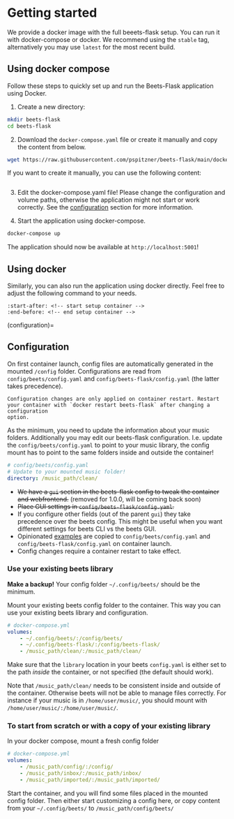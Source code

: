 # Getting started

We provide a docker image with the full beeets-flask setup. You can run it with docker-compose or docker. We recommend using the `stable` tag, alternatively you may use `latest` for the most recent build.

## Using docker compose

Follow these steps to quickly set up and run the Beets-Flask application using Docker.

1. Create a new directory:

```bash
mkdir beets-flask
cd beets-flask
```

2. Download the `docker-compose.yaml` file or create it manually and copy the content from below.

```bash
wget https://raw.githubusercontent.com/pspitzner/beets-flask/main/docker/docker-compose.yaml
```

If you want to create it manually, you can use the following content:

```{literalinclude} ../docker/docker-compose.yaml
```

3. Edit the docker-compose.yaml file! Please change the configuration and volume paths, otherwise the application might not start or work correctly. See the [configuration](configuration) section for more information.

4. Start the application using docker-compose.

```bash
docker-compose up
```

The application should now be available at `http://localhost:5001`!


## Using docker

Similarly, you can also run the application using docker directly. Feel free to adjust the following command to your needs.

```{include} ../README.md
:start-after: <!-- start setup container -->
:end-before: <!-- end setup container -->
```

(configuration)=

## Configuration

On first container launch, config files are automatically generated in the mounted `/config` folder. Configurations are read from `config/beets/config.yaml` and `config/beets-flask/config.yaml` (the latter takes precedence).

```{warning}
Configuration changes are only applied on container restart. Restart your container with `docker restart beets-flask` after changing a configuration
option.
```

As the minimum, you need to update the information about your music folders. Additionally you may edit our beets-flask configuration. I.e. update the `config/beets/config.yaml` to point to your music library, the config mount has to point to the same folders inside and outside the container!

```yaml
# config/beets/config.yaml
# Update to your mounted music folder!
directory: /music_path/clean/
```

-   ~~We have a `gui` section in the beets-flask config to tweak the container and webfrontend.~~ (removed for 1.0.0, will be coming back soon)
-   ~~Place GUI settings in `config/beets-flask/config.yaml`.~~
-   If you configure other fields (out of the parent `gui`) they take precedence over the beets config. This might be useful when you want different settings for beets CLI vs the beets GUI.
-   Opinionated [examples](./backend/beets_flask/config/config_bf_example.yaml) are copied to `config/beets/config.yaml` and `config/beets-flask/config.yaml` on container launch.
-   Config changes require a container restart to take effect.

### Use your existing beets library

**Make a backup!** Your config folder `~/.config/beets/` should be the minimum.

Mount your existing beets config folder to the container. This way you can use your existing beets library and configuration.

```yaml
# docker-compose.yml
volumes:
    - ~/.config/beets/:/config/beets/
    - ~/.config/beets-flask/:/config/beets-flask/
    - /music_path/clean/:/music_path/clean/
```

Make sure that the `library` location in your beets `config.yaml` is either set to the path _inside_ the container, or not specified (the default should work).

Note that `/music_path/clean/` needs to be consistent inside and outside of the container. Otherwise beets will not be able to manage files correctly. For instance if your music is in `/home/user/music/`, you should mount with `/home/user/music/:/home/user/music/`.

### To start from scratch or with a copy of your existing library

In your docker compose, mount a fresh config folder

```yaml
# docker-compose.yml
volumes:
    - /music_path/config/:/config/
    - /music_path/inbox/:/music_path/inbox/
    - /music_path/imported/:/music_path/imported/
```

Start the container, and you will find some files placed in the mounted config folder. Then either start customizing a config here, or copy content from your `~/.config/beets/` to `/music_path/config/beets/`
